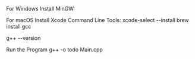 For Windows
Install MinGW:

For macOS
Install Xcode Command Line Tools:
xcode-select --install
brew install gcc

g++ --version

Run the Program
g++ -o todo Main.cpp
